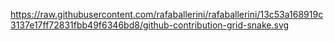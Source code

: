 https://raw.githubusercontent.com/rafaballerini/rafaballerini/13c53a168919c3137e17ff72831fbb49f6346bd8/github-contribution-grid-snake.svg
